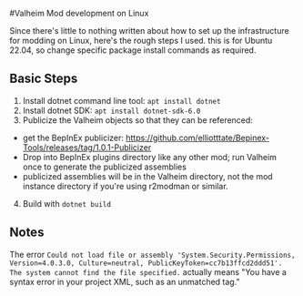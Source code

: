 #Valheim Mod development on Linux

Since there's little to nothing written about how to set up the infrastructure for modding on Linux, here's the rough steps I used.  this is for Ubuntu 22.04, so change specific package install commands as required.

## Basic Steps

1. Install dotnet command line tool: `apt install dotnet`
2. Install dotnet SDK: `apt install dotnet-sdk-6.0`
3. Publicize the Valheim objects so that they can be referenced:
 - get the BepInEx publicizer: https://github.com/elliotttate/Bepinex-Tools/releases/tag/1.0.1-Publicizer
 - Drop into BepInEx plugins directory like any other mod; run Valheim once to generate the publicized assemblies
 - publicized assemblies will be in the Valheim directory, not the mod instance directory if you're using r2modman or similar.
4. Build with `dotnet build`


## Notes
The error `Could not load file or assembly 'System.Security.Permissions, Version=4.0.3.0, Culture=neutral, PublicKeyToken=cc7b13ffcd2ddd51'. The system cannot find the file specified.` actually means "You have a syntax error in your project XML, such as an unmatched tag."
